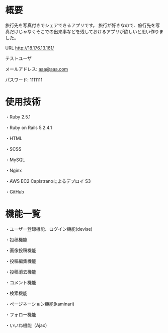 # 概要
旅行先を写真付きでシェアできるアプリです。
旅行が好きなので、旅行先を写真だけじゃなくそこでの出来事などを残しておけるアプリが欲しいと思い作りました。

URL
http://18.176.13.161/

テストユーザ  

メールアドレス: aaa@aaa.com

パスワード: 1111111



# 使用技術
  
  ・Ruby 2.5.1

  ・Ruby on Rails 5.2.4.1

  ・HTML
  
  ・SCSS
  
  ・MySQL 
  
  ・Nginx
  
  ・AWS
    EC2
    Capistranoによるデプロイ
    S3
  
  ・GitHub





# 機能一覧
  
  ・ユーザー登録機能、ログイン機能(devise)
  
  ・投稿機能
  
  ・画像投稿機能
  
  ・投稿編集機能
  
  ・投稿消去機能
  
  ・コメント機能
  
  ・検索機能
  
  ・ページネーション機能(kaminari)
  
  ・フォロー機能
  
  ・いいね機能（Ajax）
